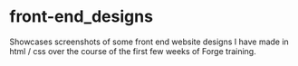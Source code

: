 # front-end_designs
Showcases screenshots of some front end website designs I have made in html / css over the course of the first few weeks of Forge training.
